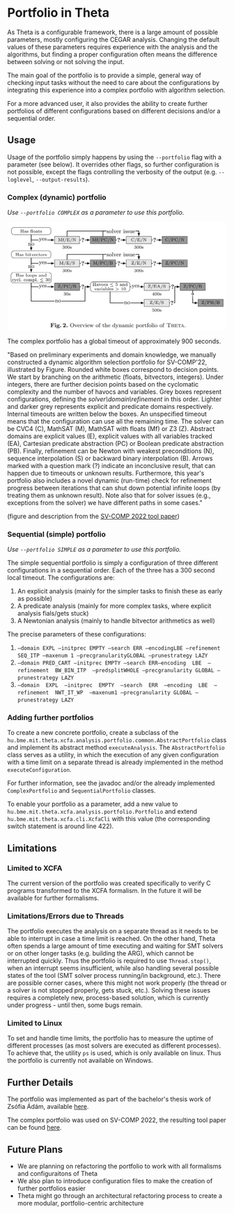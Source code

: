 # Portfolio in Theta
As Theta is a configurable framework, there is a large amount of possible parameters, mostly configuring the CEGAR analysis. Changing the default values of these parameters requires experience with the analysis and the algorithms, but finding a proper configuration often means the difference between solving or not solving the input.

The main goal of the portfolio is to provide a simple, general way of checking input tasks without the need to care about the configurations by integrating this experience into a complex portfolio with algorithm selection.

For a more advanced user, it also provides the ability to create further portfolios of different configurations based on different decisions and/or a sequential order.

## Usage
Usage of the portfolio simply happens by using the `--portfolio` flag with a parameter (see below). It overrides other flags, so further configuration is not possible, except the flags controlling the verbosity of the output (e.g. `--loglevel`, `--output-results`).

### Complex (dynamic) portfolio
*Use `--portfolio COMPLEX` as a parameter to use this portfolio.*

![complex-portfolio-process](portfolio-images/complex-portfolio.png)

The complex portfolio has a global timeout of approximately 900 seconds.

"Based on preliminary experiments and domain knowledge, we manually constructed a dynamic algorithm selection portfolio for SV-COMP'22, illustrated by Figure.
Rounded white boxes correspond to decision points.
We start by branching on the arithmetic (floats, bitvectors, integers).
Under integers, there are further decision points based on the cyclomatic complexity and the number of havocs and variables.
Grey boxes represent configurations, defining the *solver\domain\refinement* in this order.
Lighter and darker grey represents explicit and predicate domains respectively.
Internal timeouts are written below the boxes.
An unspecified timeout means that the configuration can use all the remaining time.
The solver can be CVC4 (C), MathSAT (M), MathSAT with floats (Mf) or Z3 (Z).
Abstract domains are explicit values (E), explicit values with all variables tracked (EA), Cartesian predicate abstraction (PC) or Boolean predicate abstraction (PB).
Finally, refinement can be Newton with weakest preconditions (N), sequence interpolation (S) or backward binary interpolation (B).
Arrows marked with a question mark (?) indicate an inconclusive result, that can happen due to timeouts or unknown results.
Furthermore, this year's portfolio also includes a novel dynamic (run-time) check for refinement progress between iterations that can shut down potential infinite loops (by treating them as unknown result).
Note also that for solver issues (e.g., exceptions from the solver) we have different paths in some cases."

(figure and description from the [SV-COMP 2022 tool paper](http://ftsrg.mit.bme.hu/paper-tacas2022-theta/paper.pdf))

### Sequential (simple) portfolio
*Use `--portfolio SIMPLE` as a parameter to use this portfolio.*

The simple sequential portfolio is simply a configuration of three different configurations in a sequential order. Each of the three has a 300 second local timeout.
The configurations are:
1. An explicit analysis (mainly for the simpler tasks to finish these as early as possible)
2. A predicate analysis (mainly for more complex tasks, where explicit analysis fials/gets stuck)
3. A Newtonian analysis (mainly to handle bitvector arithmetics as well)

The precise parameters of these configurations:
1. `–domain EXPL –initprec EMPTY –search ERR –encodingLBE –refinement SEQ_ITP –maxenum 1 –precgranularityGLOBAL –prunestrategy LAZY`
2. `–domain PRED_CART –initprec EMPTY –search ERR–encoding  LBE  –refinement  BW_BIN_ITP  –predsplitWHOLE –precgranularity GLOBAL –prunestrategy LAZY`
3. `–domain  EXPL  –initprec  EMPTY  –search  ERR  –encoding  LBE  –refinement  NWT_IT_WP  –maxenum1 –precgranularity GLOBAL –prunestrategy LAZY`

### Adding further portfolios
To create a new concrete portfolio, create a subclass of the `hu.bme.mit.theta.xcfa.analysis.portfolio.common.AbstractPortfolio` class and implement its abstract method `executeAnalysis`. The `AbstractPortfolio` class serves as a utility, in which the execution of any given configuration with a time limit on a separate thread is already implemented in the method `executeConfiguration`.

For further information, see the javadoc and/or the already implemented `ComplexPortfolio` and `SequentialPortfolio` classes.

To enable your portfolio as a parameter, add a new value to `hu.bme.mit.theta.xcfa.analysis.portfolio.Portfolio` and extend `hu.bme.mit.theta.xcfa.cli.XcfaCli` with this value (the corresponding switch statement is around line 422).

## Limitations
### Limited to XCFA
The current version of the portfolio was created specifically to verify C programs transformed to the XCFA formalism. In the future it will be available for further formalisms.

### Limitations/Errors due to Threads
The portfolio executes the analysis on a separate thread as it needs to be able to interrupt in case a time limit is reached. On the other hand, Theta often spends a large amount of time executing and waiting for SMT solvers or on other longer tasks (e.g. building the ARG), which cannot be interrupted quickly. Thus the portfolio is required to use `Thread.stop()`, when an interrupt seems insufficient, while also handling several possible states of the tool (SMT solver process running/in background, etc.). There are possible corner cases, where this might not work properly (the thread or a solver is not stopped properly, gets stuck, etc.). Solving these issues requires a completely new, process-based solution, which is currently under progress - until then, some bugs remain.

### Limited to Linux
To set and handle time limits, the portfolio has to measure the uptime of different processes (as most solvers are executed as different processes). To achieve that, the utility `ps` is used, which is only available on linux. Thus the portfolio is currently not available on Windows.

## Further Details
The portfolio was implemented as part of the bachelor's thesis work of Zsófia Ádám, available [here](https://zenodo.org/record/5907927).

The complex portfolio was used on SV-COMP 2022, the resulting tool paper can be found [here](http://ftsrg.mit.bme.hu/paper-tacas2022-theta/paper.pdf).

## Future Plans
* We are planning on refactoring the portfolio to work with all formalisms and configuraitons of Theta
* We also plan to introduce configuration files to make the creation of further portfolios easier
* Theta might go through an architectural refactoring process to create a more modular, portfolio-centric architecture
